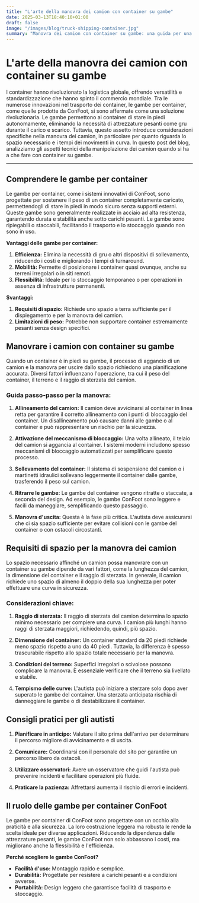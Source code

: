 ```yaml
---
title: "L'arte della manovra dei camion con container su gambe"
date: 2025-03-13T18:40:10+01:00
draft: false
image: "/images/blog/truck-shipping-container.jpg"
summary: "Manovra dei camion con container su gambe: una guida per una gestione efficiente dei container."
---
```


# L'arte della manovra dei camion con container su gambe

I container hanno rivoluzionato la logistica globale, offrendo versatilità e standardizzazione che hanno spinto il commercio mondiale. Tra le numerose innovazioni nel trasporto dei container, le gambe per container, come quelle prodotte da ConFoot, si sono affermate come una soluzione rivoluzionaria. Le gambe permettono ai container di stare in piedi autonomamente, eliminando la necessità di attrezzature pesanti come gru durante il carico e scarico. Tuttavia, questo assetto introduce considerazioni specifiche nella manovra dei camion, in particolare per quanto riguarda lo spazio necessario e i tempi dei movimenti in curva. In questo post del blog, analizziamo gli aspetti tecnici della manipolazione dei camion quando si ha a che fare con container su gambe.

---

## Comprendere le gambe per container

Le gambe per container, come i sistemi innovativi di ConFoot, sono progettate per sostenere il peso di un container completamente caricato, permettendogli di stare in piedi in modo sicuro senza supporti esterni. Queste gambe sono generalmente realizzate in acciaio ad alta resistenza, garantendo durata e stabilità anche sotto carichi pesanti. Le gambe sono ripiegabili o staccabili, facilitando il trasporto e lo stoccaggio quando non sono in uso.

**Vantaggi delle gambe per container:**
1. **Efficienza:** Elimina la necessità di gru o altri dispositivi di sollevamento, riducendo i costi e migliorando i tempi di turnaround.
2. **Mobilità:** Permette di posizionare i container quasi ovunque, anche su terreni irregolari o in siti remoti.
3. **Flessibilità:** Ideale per lo stoccaggio temporaneo o per operazioni in assenza di infrastrutture permanenti.

**Svantaggi:**
1. **Requisiti di spazio:** Richiede uno spazio a terra sufficiente per il dispiegamento e per la manovra dei camion.
2. **Limitazioni di peso:** Potrebbe non supportare container estremamente pesanti senza design specifici.

## Manovrare i camion con container su gambe

Quando un container è in piedi su gambe, il processo di aggancio di un camion e la manovra per uscire dallo spazio richiedono una pianificazione accurata. Diversi fattori influenzano l'operazione, tra cui il peso del container, il terreno e il raggio di sterzata del camion.

### Guida passo-passo per la manovra:

1. **Allineamento del camion:**
   Il camion deve avvicinarsi al container in linea retta per garantire il corretto allineamento con i punti di bloccaggio del container. Un disallineamento può causare danni alle gambe o al container e può rappresentare un rischio per la sicurezza.

2. **Attivazione del meccanismo di bloccaggio:**
   Una volta allineato, il telaio del camion si aggancia al container. I sistemi moderni includono spesso meccanismi di bloccaggio automatizzati per semplificare questo processo.

3. **Sollevamento del container:**
   Il sistema di sospensione del camion o i martinetti idraulici sollevano leggermente il container dalle gambe, trasferendo il peso sul camion.

4. **Ritrarre le gambe:**
   Le gambe del container vengono ritratte o staccate, a seconda del design. Ad esempio, le gambe ConFoot sono leggere e facili da maneggiare, semplificando questo passaggio.

5. **Manovra d'uscita:**
   Questa è la fase più critica. L'autista deve assicurarsi che ci sia spazio sufficiente per evitare collisioni con le gambe del container o con ostacoli circostanti.

## Requisiti di spazio per la manovra dei camion

Lo spazio necessario affinché un camion possa manovrare con un container su gambe dipende da vari fattori, come la lunghezza del camion, la dimensione del container e il raggio di sterzata. In generale, il camion richiede uno spazio di almeno il doppio della sua lunghezza per poter effettuare una curva in sicurezza.

### Considerazioni chiave:

1. **Raggio di sterzata:**
   Il raggio di sterzata del camion determina lo spazio minimo necessario per compiere una curva. I camion più lunghi hanno raggi di sterzata maggiori, richiedendo, quindi, più spazio.

2. **Dimensione del container:**
   Un container standard da 20 piedi richiede meno spazio rispetto a uno da 40 piedi. Tuttavia, la differenza è spesso trascurabile rispetto allo spazio totale necessario per la manovra.

3. **Condizioni del terreno:**
   Superfici irregolari o scivolose possono complicare la manovra. È essenziale verificare che il terreno sia livellato e stabile.

4. **Tempismo delle curve:**
   L'autista può iniziare a sterzare solo dopo aver superato le gambe del container. Una sterzata anticipata rischia di danneggiare le gambe o di destabilizzare il container.

## Consigli pratici per gli autisti

1. **Pianificare in anticipo:**
   Valutare il sito prima dell'arrivo per determinare il percorso migliore di avvicinamento e di uscita.

2. **Comunicare:**
   Coordinarsi con il personale del sito per garantire un percorso libero da ostacoli.

3. **Utilizzare osservatori:**
   Avere un osservatore che guidi l'autista può prevenire incidenti e facilitare operazioni più fluide.

4. **Praticare la pazienza:**
   Affrettarsi aumenta il rischio di errori e incidenti.

## Il ruolo delle gambe per container ConFoot

Le gambe per container di ConFoot sono progettate con un occhio alla praticità e alla sicurezza. La loro costruzione leggera ma robusta le rende la scelta ideale per diverse applicazioni. Riducendo la dipendenza dalle attrezzature pesanti, le gambe ConFoot non solo abbassano i costi, ma migliorano anche la flessibilità e l'efficienza.

**Perché scegliere le gambe ConFoot?**

- **Facilità d'uso:** Montaggio rapido e semplice.
- **Durabilità:** Progettate per resistere a carichi pesanti e a condizioni avverse.
- **Portabilità:** Design leggero che garantisce facilità di trasporto e stoccaggio.